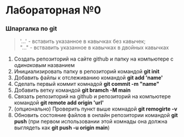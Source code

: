 # Лабораторная №0
### **Шпаргалка по git**
>'...' - вставить указанное в кавычках без кавычек;   
"..." - вствавить указанное в кавычках в двойных кавычках
1. Создать репозиторий на сайте github и папку на компьютере с *одинаковым* названием
2. Инициализировать папку в репозиторий командой **git init**
3. Добавить файлы к отслеживанию командой **git add 'name'**
4. Сделать первый коммит комнадой **git commit -m "name"**
5. Добавить ветку командой **git bramch -M main**
6. Связать репозиторий на github и репозиторий на компьютере командой **git remote add origin 'url'**
7. (опционально) Проверить пункт выше комнадой **git remogirte -v**
8. Обновить состояние файлов в онлайн репозитории командой **git push** (при первом использовании этой комнады она должна выглядеть как **git push -u origin main**)